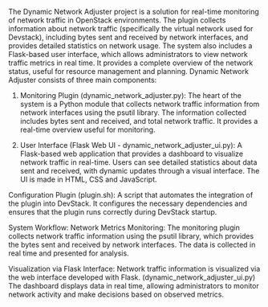 The Dynamic Network Adjuster project is a solution for real-time monitoring of network traffic in OpenStack environments. The plugin collects information about network traffic (specifically the virtual network used for Devstack), including bytes sent and received by network interfaces, and provides detailed statistics on network usage. The system also includes a Flask-based user interface, which allows administrators to view network traffic metrics in real time. It provides a complete overview of the network status, useful for resource management and planning.
Dynamic Network Adjuster consists of three main components:

1. Monitoring Plugin (dynamic_network_adjuster.py):
The heart of the system is a Python module that collects network traffic information from network interfaces using the psutil library.
The information collected includes bytes sent and received, and total network traffic.
It provides a real-time overview useful for monitoring.

2. User Interface (Flask Web UI - dynamic_network_adjuster_ui.py):
A Flask-based web application that provides a dashboard to visualize network traffic in real-time.
Users can see detailed statistics about data sent and received, with dynamic updates through a visual interface.
The UI is made in HTML, CSS and JavaScript.

Configuration Plugin (plugin.sh):
A script that automates the integration of the plugin into DevStack.
It configures the necessary dependencies and ensures that the plugin runs correctly during DevStack startup.

System Workflow:
Network Metrics Monitoring:
The monitoring plugin collects network traffic information using the psutil library, which provides the bytes sent and received by network interfaces. The data is collected in real time and presented for analysis.

Visualization via Flask Interface:
Network traffic information is visualized via the web interface developed with Flask. (dynamic_network_adjuster_ui.py)
The dashboard displays data in real time, allowing administrators to monitor network activity and make decisions based on observed metrics.
